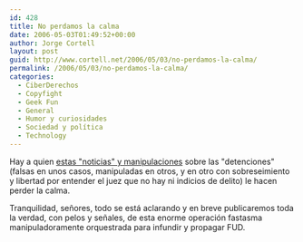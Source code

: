 ```yaml
---
id: 428
title: No perdamos la calma
date: 2006-05-03T01:49:52+00:00
author: Jorge Cortell
layout: post
guid: http://www.cortell.net/2006/05/03/no-perdamos-la-calma/
permalink: /2006/05/03/no-perdamos-la-calma/
categories:
  - CiberDerechos
  - Copyfight
  - Geek Fun
  - General
  - Humor y curiosidades
  - Sociedad y polí­tica
  - Technology
---
```

Hay a quien [estas "noticias" y manipulaciones](http://www.cortell.net/2006/04/19/sgae-y-compania-toman-el-pelo-a-la-policia-los-medios-y-los-ciudadanos/) sobre las "detenciones" (falsas en unos casos, manipuladas en otros, y en otro con sobreseimiento y libertad por entender el juez que no hay ni indicios de delito) le hacen perder la calma.

Tranquilidad, señores, todo se está aclarando y en breve publicaremos toda la verdad, con pelos y señales, de esta enorme operación fastasma manipuladoramente orquestrada para infundir y propagar FUD.